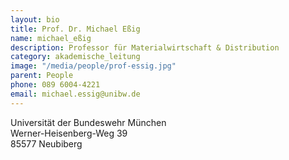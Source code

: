 ```yaml
---
layout: bio
title: Prof. Dr. Michael Eßig
name: michael_eßig
description: Professor für Materialwirtschaft & Distribution
category: akademische_leitung
image: "/media/people/prof-essig.jpg"
parent: People
phone: 089 6004-4221
email: michael.essig@unibw.de
---
```



Universität der Bundeswehr München<br>
Werner-Heisenberg-Weg 39<br>
85577 Neubiberg


